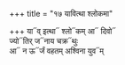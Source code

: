 +++
title = "१७ यावित्था श्लोकमा"

+++
या᳓व् इत्था᳓ श्लो᳓कम् आ᳓ दिवो᳓  
ज्यो᳓तिर् ज᳓नाय चक्र᳓थुः  
आ᳓ न ऊ᳓र्जं वहतम् अश्विना युव᳓म्